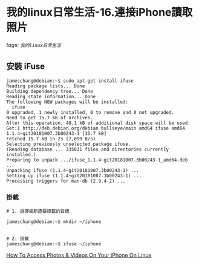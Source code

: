 # 我的linux日常生活-16.連接iPhone讀取照片

###### tags: `我的linux日常生活`

## 安裝 iFuse

```shell
jameschang@debian:~$ sudo apt-get install ifuse
Reading package lists... Done
Building dependency tree... Done
Reading state information... Done
The following NEW packages will be installed:
  ifuse
0 upgraded, 1 newly installed, 0 to remove and 0 not upgraded.
Need to get 15.7 kB of archives.
After this operation, 48.1 kB of additional disk space will be used.
Get:1 http://deb.debian.org/debian bullseye/main amd64 ifuse amd64 1.1.4~git20181007.3b00243-1 [15.7 kB]
Fetched 15.7 kB in 2s (7,099 B/s)
Selecting previously unselected package ifuse.
(Reading database ... 335631 files and directories currently installed.)
Preparing to unpack .../ifuse_1.1.4~git20181007.3b00243-1_amd64.deb ...
Unpacking ifuse (1.1.4~git20181007.3b00243-1) ...
Setting up ifuse (1.1.4~git20181007.3b00243-1) ...
Processing triggers for man-db (2.9.4-2) ...

```

### 掛載

```shell
# 1. 選擇或新造要掛載的目錄

jameschang@debian:~$ mkdir ~/iphone


# 2. 掛載
jameschang@debian:~$ ifuse ~/iphone
```

[How To Access Photos & Videos On Your iPhone On Linux](https://www.addictivetips.com/ubuntu-linux-tips/access-photos-videos-on-your-iphone-on-linux/)